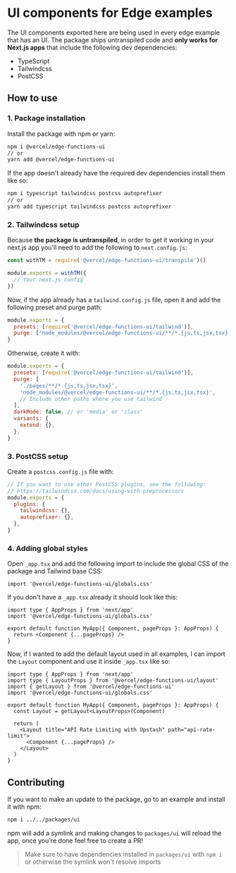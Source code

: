 # UI components for Edge examples

The UI components exported here are being used in every edge example that has an UI. The package ships untranspiled code and **only works for Next.js apps** that include the following dev dependencies:

- TypeScript
- Tailwindcss
- PostCSS

## How to use

### 1. Package installation

Install the package with npm or yarn:

```bash
npm i @vercel/edge-functions-ui
// or
yarn add @vercel/edge-functions-ui
```

If the app doesn't already have the required dev dependencies install them like so:

```bash
npm i typescript tailwindcss postcss autoprefixer
// or
yarn add typescript tailwindcss postcss autoprefixer
```

### 2. Tailwindcss setup

Because **the package is untranspiled**, in order to get it working in your next.js app you'll need to add the following to `next.config.js`:

```js
const withTM = require('@vercel/edge-functions-ui/transpile')()

module.exports = withTM({
  // Your next.js config
})
```

Now, if the app already has a `tailwind.config.js` file, open it and add the following preset and purge path:

```js
module.exports = {
  presets: [require('@vercel/edge-functions-ui/tailwind')],
  purge: ['node_modules/@vercel/edge-functions-ui/**/*.{js,ts,jsx,tsx}'],
}
```

Otherwise, create it with:

```js
module.exports = {
  presets: [require('@vercel/edge-functions-ui/tailwind')],
  purge: [
    './pages/**/*.{js,ts,jsx,tsx}',
    'node_modules/@vercel/edge-functions-ui/**/*.{js,ts,jsx,tsx}',
    // Include other paths where you use tailwind
  ],
  darkMode: false, // or 'media' or 'class'
  variants: {
    extend: {},
  },
}
```

### 3. PostCSS setup

Create a `postcss.config.js` file with:

```js
// If you want to use other PostCSS plugins, see the following:
// https://tailwindcss.com/docs/using-with-preprocessors
module.exports = {
  plugins: {
    tailwindcss: {},
    autoprefixer: {},
  },
}
```

### 4. Adding global styles

Open `_app.tsx` and add the following import to include the global CSS of the package and Tailwind base CSS:

```tsx
import '@vercel/edge-functions-ui/globals.css'
```

If you don't have a `_app.tsx` already it should look like this:

```tsx
import type { AppProps } from 'next/app'
import '@vercel/edge-functions-ui/globals.css'

export default function MyApp({ Component, pageProps }: AppProps) {
  return <Component {...pageProps} />
}
```

Now, if I wanted to add the default layout used in all examples, I can import the `Layout` component and use it inside `_app.tsx` like so:

```tsx
import type { AppProps } from 'next/app'
import type { LayoutProps } from '@vercel/edge-functions-ui/layout'
import { getLayout } from '@vercel/edge-functions-ui'
import '@vercel/edge-functions-ui/globals.css'

export default function MyApp({ Component, pageProps }: AppProps) {
  const Layout = getLayout<LayoutProps>(Component)

  return (
    <Layout title="API Rate Limiting with Upstash" path="api-rate-limit">
      <Component {...pageProps} />
    </Layout>
  )
}
```

## Contributing

If you want to make an update to the package, go to an example and install it with npm:

```bash
npm i ../../packages/ui
```

npm will add a symlink and making changes to `packages/ui` will reload the app, once you're done feel free to create a PR!

> Make sure to have dependencies installed in `packages/ui` with `npm i` or otherwise the symlink won't resolve imports
